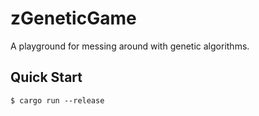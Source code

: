 # zGeneticGame

A playground for messing around with genetic algorithms.

## Quick Start
```console
$ cargo run --release
```
